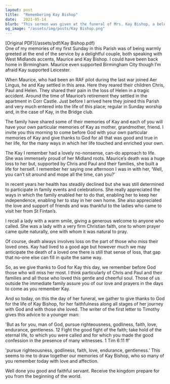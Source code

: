 ```yaml
---
layout: post
title:  "Remembering Kay Bishop"
date:   2021-05-14
blurb: "This sermon was given at the funeral of Mrs. Kay Bishop, a beloved member of the parish. The speaker recalls Kay's warm welcome, her strong faith, and her resilience in the face of loss. The sermon invites everyone to remember Kay and give thanks for her life."
og_image: "/assets/img/posts/Kay Bishop.png"
---
```

[Original PDF](/assets/pdf/Kay Bishop.pdf)    
One of my memories of my first Sunday in this Parish was of being warmly greeted at the end of the service by a delightful couple, both speaking with West Midlands accents, Maurice and Kay Bishop. I could have been back home in Birmingham. Maurice even supported Birmingham City though I’m afraid Kay supported Leicester.

When Maurice, who had been an RAF pilot during the last war joined Aer Lingus, he and Kay settled in this area. Here they reared their children Chris, Paul and Helen. They shared their pain in the loss of Helen in a tragic accident. Around the time of Maurice’s retirement they settled in the apartment in Corr Castle. Just before I arrived here they joined this Parish and very much entered into the life of this place; regular in Sunday worship and, in the case of Kay, in the Bridge club.

The family have shared some of their memories of Kay and each of you will have your own particular memories of Kay as mother, grandmother, friend. I invite you this morning to come before God with your own particular memories of Kay and give thanks to God for all that was good and true in her life, for the many ways in which her life touched and enriched your own.

The Kay I remember had a lovely no-nonsense, can-do approach to life. She was immensely proud of her Midland roots. Maurice’s death was a huge loss to her but, supported by Chris and Paul and their families, she built a life for herself. I remember her saying one afternoon I was in with her, ‘Well, you can’t sit around and mope all the time, can you?’

In recent years her health has steadily declined but she was still determined to participate in family events and celebrations. She really appreciated the ways in which the family enabled her to do that, enabling her to keep her independence, enabling her to stay in her own home. She also appreciated the love and support of friends and was thankful to the ladies who came to visit her from St Fintan’s.

I recall a lady with a warm smile, giving a generous welcome to anyone who called. She was a lady with a very firm Christian faith, one to whom prayer came quite naturally, one with whom it was natural to pray.

Of course, death always involves loss on the part of those who miss their loved ones. Kay had lived to a good age but however much we may anticipate the death of a loved one there is still that sense of loss, that gap that no-one else can fill in quite the same way.

So, as we give thanks to God for Kay this day, we remember before God those who will miss her most. I think particularly of Chris and Paul and their families and all those who loved this gentle and cheerful soul. Those of us outside the immediate family assure you of our love and prayers in the days to come as you remember Kay.

And so today, on this the day of her funeral, we gather to give thanks to God for the life of Kay Bishop, for her faithfulness along all stages of her journey with God and with those she loved. The writer of the first letter to Timothy gives this advice to a younger man:

'But as for you, man of God, pursue righteousness, godliness, faith, love, endurance, gentleness. 12 Fight the good fight of the faith; take hold of the eternal life, to which you were called and for which you made the good confession in the presence of many witnesses. 1 Tim 6:11 ff'

'pursue righteousness, godliness, faith, love, endurance, gentleness.’ This seems to me to draw together our memories of Kay Bishop, who so many of you remember today with love and affection.

Well done you good and faithful servant. Receive the kingdom prepare for you from the beginning of the world.
